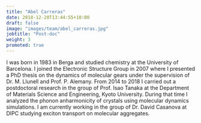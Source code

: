 ```yaml
---
title: "Abel Carreras"
date: 2018-12-20T13:44:55+10:00
draft: false
image: "images/team/abel_carreras.jpg"
jobtitle: "Post-doc"
weight: 3
promoted: true
---
```


I was born in 1983 in Berga and studied chemistry at the University of Barcelona. 
I joined the Electronic Structure Group in 2007 where I presented a PhD thesis on 
the dynamics of molecular gears under the supervision of Dr. M. Llunell and Prof. P. Alemany.
From 2014 to 2018 I carried out a postdoctoral research in the group of Prof. Isao Tanaka at the Department of Materials Science 
and Engineering, Kyoto University. During that time I analyzed the phonon 
anharmonicity of crystals using molecular dynamics simulations.
I am currently working in the group of Dr. David Casanova at DIPC 
studying exciton transport on molecular aggregates.
